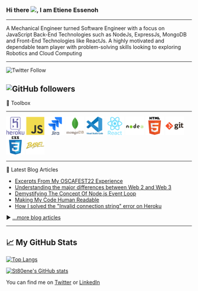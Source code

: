 ### Hi there <img src="https://raw.githubusercontent.com/MartinHeinz/MartinHeinz/master/wave.gif" width="30px">, I am Etiene Essenoh
---
<p>A Mechanical Engineer turned Software Engineer with a focus on JavaScript Back-End Technologies such as NodeJs, ExpressJs, MongoDB and Front-End Technologies like ReactJs. A highly motivated and dependable team player with problem-solving skills looking to exploring Robotics and Cloud Computing</p>

---


![Twitter Follow](https://img.shields.io/twitter/follow/Code_Digger?style=social)

![GitHub followers](https://img.shields.io/github/followers/St80ene?style=social)
---

🧰 Toolbox

---
<p float="left">
<img src="https://github.com/devicons/devicon/blob/master/icons/heroku/heroku-original-wordmark.svg" width="50" height="50" />
<img src="https://github.com/devicons/devicon/blob/master/icons/javascript/javascript-original.svg" width="50" height="50" />
<img src="https://github.com/devicons/devicon/blob/master/icons/jira/jira-original-wordmark.svg" width="50" height="50" />
<img src="https://github.com/devicons/devicon/blob/master/icons/mongodb/mongodb-original-wordmark.svg" width="50" height="50" />
<img src="https://github.com/devicons/devicon/blob/master/icons/vscode/vscode-original-wordmark.svg" width="50" height="50" />
<img src="https://github.com/devicons/devicon/blob/master/icons/react/react-original-wordmark.svg" width="50" height="50" />
<img src="https://github.com/devicons/devicon/blob/master/icons/nodejs/nodejs-original-wordmark.svg" width="50" height="50" />
<img src="https://github.com/devicons/devicon/blob/master/icons/html5/html5-original-wordmark.svg" width="50" height="50" />
<img src="https://github.com/devicons/devicon/blob/master/icons/git/git-original-wordmark.svg" width="50" height="50" />
<img src="https://github.com/devicons/devicon/blob/master/icons/css3/css3-original-wordmark.svg" width="50" height="50" />
<img src="https://github.com/devicons/devicon/blob/master/icons/babel/babel-original.svg" width="50" height="50" />
</p>


---

📘 Latest Blog Articles

<!-- BLOG-POST-LIST:START -->
- [Excerpts From My OSCAFEST22 Experience](https://techiegist.hashnode.dev/excerpts-from-my-oscafest22-experience)
- [Understanding the major differences between Web 2 and Web 3](https://techiegist.hashnode.dev/understanding-the-major-differences-between-web-2-and-web-3)
- [Demystifying The Concept Of Node.js Event Loop](https://techiegist.hashnode.dev/demystifying-the-concept-of-nodejs-event-loop)
- [Making My Code Human Readable](https://techiegist.hashnode.dev/making-my-code-human-readable)
- [How I solved the &quot;Invalid connection string&quot; error on Heroku](https://techiegist.hashnode.dev/how-i-solved-the-invalid-connection-string-error-on-heroku)
<!-- BLOG-POST-LIST:END -->

▶ [...more blog articles](https://techiegist.hashnode.dev/)

---

## &#x1f4c8; My GitHub Stats

[![Top Langs](https://github-readme-stats.vercel.app/api/top-langs/?username=St80ene&hide=java,html,css&theme=radical)](https://github.com/anuraghazra/github-readme-stats)

[![St80ene's GitHub stats](https://github-readme-stats.vercel.app/api?username=St80ene&theme=radical)](https://github.com/anuraghazra/github-readme-stats)

You can find me on [Twitter](https://twitter.com/etienejames5) or [LinkedIn](https://www.linkedin.com/in/etiene-essenoh/)
<!--
**St80ene/St80ene** is a ✨ _special_ ✨ repository because its `README.md` (this file) appears on your GitHub profile.

Here are some ideas to get you started:

- 🔭 I’m currently working on ...
- 🌱 I’m currently learning ...
- 👯 I’m looking to collaborate on ...
- 🤔 I’m looking for help with ...
- 💬 Ask me about ...
- 📫 How to reach me: ...
- 😄 Pronouns: ...
- ⚡ Fun fact: ...
-->
